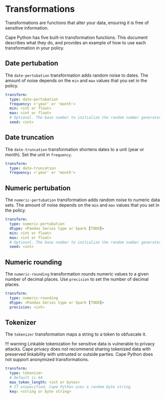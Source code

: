 # Transformations

Transformations are functions that alter your data, ensuring it is free of sensitive information.

Cape Python has five built-in transformation functions. This document describes what they do, and provides an example of how to use each transformation in your policy.



## Date pertubation

The `date-pertubation` transformation adds random noise to dates. The amount of noise depends on the `min` and `max` values that you set in the policy.

``` yaml
transform:
  type: date-pertubation
  frequency: <'year' or 'month'>
  min: <int or float>
  max: <int or float>
  # Optional. The base number to initialize the random number generator.
  seed: <int>
```

## Date truncation

The `date-truncation` transformation shortens dates to a unit (year or month). Set the unit in `frequency`.

``` yaml
transform:
  type: date-truncation
  frequency: <'year' or 'month'>
```

## Numeric pertubation

The `numeric-pertubation` transformation adds random noise to numeric data sets. The amount of noise depends on the `min` and `max` values that you set in the policy.

``` yaml
transform:
  type: numeric-pertubation
  dtype: <Pandas Series type or Spark [TODO]>
  min: <int or float>
  max: <int or float>
  # Optional. The base number to initialize the random number generator.
  seed: <int>
```

## Numeric rounding

The `numeric-rounding` transformation rounds numeric values to a given number of decimal places. Use `precision` to set the number of decimal places.

``` yaml
transform:
  type: numeric-rounding
  dtype: <Pandas Series type or Spark [TODO]>
  precision: <int>
```

## Tokenizer

The `tokenizer` transformation maps a string to a token to obfuscate it.

!!! warning
    Linkable tokenization for sensitive data is vulnerable to privacy attacks. Cape privacy does not recommend sharing tokenized data with preserved linkability with untrusted or outside parties. Cape Python does not support anonymized transformations.

``` yaml
transform:
  type: tokenizer
  # Default is 64
  max_token_length: <int or bytes>
  # If unspecified, Cape Python uses a random byte string
  key: <string or byte string>
```